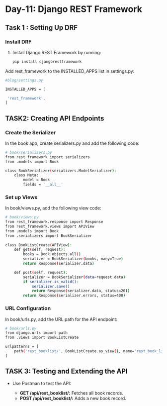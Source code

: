 # Day-11: Django REST Framework


## Task 1 : Setting Up DRF 
### Install DRF

1. Install Django REST Framework by running:
   ```bash
   pip install djangorestframework
   ```

Add rest_framework to the INSTALLED_APPS list in settings.py:

   ```bash
#blog/settings.py

INSTALLED_APPS = [

    'rest_framework',
]
   ```

## TASK2: Creating API Endpoints

### Create the Serializer

In the book app, create serializers.py and add the following code:

```bash
# book/serializers.py
from rest_framework import serializers
from .models import Book

class BookSerializer(serializers.ModelSerializer):
    class Meta:
        model = Book
        fields = '__all__'
```


### Set up Views

In book/views.py, add the following view code:

```bash
# book/views.py
from rest_framework.response import Response
from rest_framework.views import APIView
from .models import Book
from .serializers import BookSerializer 
 
class BookListCreate(APIView):
    def get(self, request):
        books = Book.objects.all()
        serializer = BookSerializer(books, many=True)
        return Response(serializer.data)

    def post(self, request):
        serializer = BookSerializer(data=request.data)
        if serializer.is_valid():
            serializer.save()
            return Response(serializer.data, status=201)
        return Response(serializer.errors, status=400)
```
### URL Configuration

In book/urls.py, add the URL path for the API endpoint:

```bash
# book/urls.py
from django.urls import path
from .views import BookListCreate

urlpatterns = [
    path('rest_booklist/', BookListCreate.as_view(), name='rest_book_list'),
]
```
## TASK 3: Testing and Extending the API
- Use Postman to test the API:

  - **GET /api/rest_booklist/:** Fetches all book records.
  - **POST /api/rest_booklist/:** Adds a new book record.
